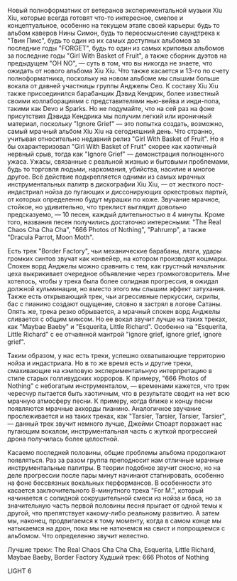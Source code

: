 Новый полноформатник от ветеранов экспериментальной музыки Xiu Xiu, которые всегда готовят что-то интересное, смелое и концептуальное, особенно на текущем этапе своей карьеры: будь то альбом каверов Нины Симон, будь то переосмысление саундтрека к "Твин Пикс", будь то один из их самых доступных альбомов за последние годы "FORGET", будь то один из самых криповых альбомов за последние годы "Girl With Basket of Fruit", а также сборник дуэтов на предыдущем "OH NO", — суть в том, что вы никогда не знаете, что ожидать от нового альбома Xiu Xiu. Что также касается и 13-го по счету полноформатника, поскольку на новом альбоме мы слышим больше вокала от давней участницы группы Анджелы Сео. К составу Xiu Xiu также присоединился барабанщик Дэвид Кендрик, более известный своими коллаборациями с представителями нью-вейва и инди-попа, такими как Devo и Sparks. Но не подумайте, что на сей раз на фоне присутствия Дэвида Кендрика мы получим легкий или ироничный материал, поскольку "Ignore Grief" — это попытка создать, возможно, самый мрачный альбом Xiu Xiu на сегодняшний день. Что странно, учитывая относительно недавний релиз "Girl With Basket of Fruit". Но я бы охарактеризовал "Girl With Basket of Fruit" скорее как хаотичный нервный срыв, тогда как "Ignore Grief" — демонстрация полноценного ужаса. Ужасы, связанные с реальной жизнью и бытовыми проблемами, будь то торговля людьми, наркомания, убийства, насилие и многое другое. Всё действие подкрепляется одними из самых мрачных инструментальных палитр в дискографии Xiu Xiu, — от жесткого пост-индастриал нойза до пугающих и диссонирующих оркестровых партий, от которых определенно будут мурашки по коже. Звучание мрачное, стойкое, но удивительно, что треклист выглядит довольно предсказуемо, — 10 песен, каждый длительностью в 4 минуты. Кроме того, названия песен получились достаточно интересными: "The Real Chaos Cha Cha Cha", "666 Photos of Nothing", "Pahrump", а также "Dracula Parrot, Moon Moth".

Есть трек "Border Factory", чьи механические барабаны, лязги, удары громких синтов звучат как конвейер, на котором производят кошмары. Спокен ворд Анджелы можно сравнить с тем, как грустный начальник цеха выкрикивает очередное объявление через громкоговоритель. Мне хотелось, чтобы у трека была более солидная прогрессия, я ожидал должной кульминации, но вместо этого мы слышим эффект затухания. Также есть открывающий трек, чьи агрессивные перкуссии, скрипы, бас с пианино создают ощущение, словно я застрял в логове Сатаны. Опять же, трека резко обрывается, а мрачный спокен ворд Анджелы сливается с общим миксом. Но ее вокал звучит лучше на таких треках, как "Maybae Baeby" и "Esquerita, Little Richard". Особенно на "Esquerita, Little Richard" с ее отчаянной мантрой "ignore grief, ignore grief, ignore grief".

Таким образом, у нас есть треки, успешно охватывающие территорию нойза и индастриала. Но в то же время есть и другие треки, смахивающие на кэмповую экспериментальную интерпретацию в стиле старых голливудских хорроров. К примеру, "666 Photos of Nothing" с небогатым инструменталом, — временами кажется, что трек чересчур пытается быть хаотичным, что в результате сводит на нет всю мрачную атмосферу песни. К примеру, когда ближе к концу песни появляются мрачные аккорды пианино. Аналогичное звучание прослеживается и на таких треках, как "Tarsier, Tarsier, Tarsier, Tarsier", — данный трек звучит немного лучше, Джейми Стюарт поражает нас пугающим вокалом, инструментальная часть с жуткой прогрессией дрона получилась более целостной.

Касаемо последней половины, общие проблемы альбома продолжают появляться. Раз за разом группа преподносит нам отличные мрачные инструментальные палитры. В теории подобное звучит сносно, но на деле прогрессии после пары минут начинают стагнировать, особенно на фоне бессвязных вокальных перформансов. В особенности это касается заключительного 8-минутного трека "For M.", который начинается с солидной сокрушительной смеси из нойза и баса, но за значительную часть первой половины песня прыгает от одной темы к другой, что препятствует какому-либо реальному развитию. А затем мы, наконец, продвигаемся к тому моменту, когда в самом конце мы натыкаемся на дрон, пока мы не наткнемся на свист и попрощаемся с альбомом. Что определенно звучит нелестно.

Лучшие треки: The Real Chaos Cha Cha Cha, Esquerita, Little Richard, Maybae Baeby, Border Factory
Худший трек: 666 Photos of Nothing

LIGHT 6
